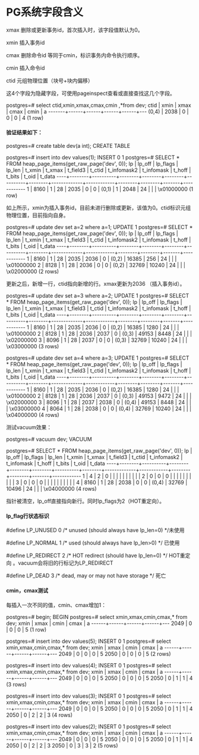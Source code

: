 # PG系统字段含义

xmax 删除或更新事务id，首次插入时，该字段值默认为0。

xmin 插入事务id

cmax 删除命令id  等同于cmin，标识事务内命令执行顺序。

cmin 插入命令id

ctid 元组物理位置（块号+块内偏移）

这4个字段为隐藏字段，可使用pageinspect查看或直接查找这几个字段。

postgres=# select ctid,xmin,xmax,cmax,cmin ,*from dev;
 ctid  | xmin | xmax | cmax | cmin | a
-------+------+------+------+------+---
 (0,4) | 2038 |    0 |    0 |    0 | 4
(1 row)

#### 验证结果如下：

postgres=#  create table dev(a int);
CREATE TABLE

postgres=# insert into dev values(1);
INSERT 0 1
postgres=# SELECT * FROM heap_page_items(get_raw_page('dev', 0));
 lp | lp_off | lp_flags | lp_len | t_xmin | t_xmax | t_field3 | t_ctid | t_infomask2 | t_infomask | t_hoff | t_bits | t_oid |   t_data
----+--------+----------+--------+--------+--------+----------+--------+-------------+------------+--------+--------+-------+------------
  1 |   8160 |        1 |     28 |   2035 |      0 |        0 | (0,1)  |           1 |       2048 |     24 |        |       | \x01000000
(1 row)

如上所示，xmin为插入事务id，目前未进行删除或更新，该值为0。ctid标识元组物理位置，目前指向自身。

postgres=# update dev set a=2 where a=1;
UPDATE 1
postgres=# SELECT * FROM heap_page_items(get_raw_page('dev', 0));
 lp | lp_off | lp_flags | lp_len | t_xmin | t_xmax | t_field3 | t_ctid | t_infomask2 | t_infomask | t_hoff | t_bits | t_oid |   t_data
----+--------+----------+--------+--------+--------+----------+--------+-------------+------------+--------+--------+-------+------------
  1 |   8160 |        1 |     28 |   2035 |   2036 |        0 | (0,2)  |       16385 |        256 |     24 |        |       | \x01000000
  2 |   8128 |        1 |     28 |   2036 |      0 |        0 | (0,2)  |       32769 |      10240 |     24 |        |       | \x02000000
(2 rows)

更新之后，新增一行，ctid指向新增的行。xmax更新为2036 （插入事务id）。

postgres=# update dev set a=3 where a=2;
UPDATE 1
postgres=# SELECT * FROM heap_page_items(get_raw_page('dev', 0));
 lp | lp_off | lp_flags | lp_len | t_xmin | t_xmax | t_field3 | t_ctid | t_infomask2 | t_infomask | t_hoff | t_bits | t_oid |   t_data
----+--------+----------+--------+--------+--------+----------+--------+-------------+------------+--------+--------+-------+------------
  1 |   8160 |        1 |     28 |   2035 |   2036 |        0 | (0,2)  |       16385 |       1280 |     24 |        |       | \x01000000
  2 |   8128 |        1 |     28 |   2036 |   2037 |        0 | (0,3)  |       49153 |       8448 |     24 |        |       | \x02000000
  3 |   8096 |        1 |     28 |   2037 |      0 |        0 | (0,3)  |       32769 |      10240 |     24 |        |       | \x03000000
(3 rows)

postgres=# update dev set a=4 where a=3;
UPDATE 1
postgres=# SELECT * FROM heap_page_items(get_raw_page('dev', 0));
 lp | lp_off | lp_flags | lp_len | t_xmin | t_xmax | t_field3 | t_ctid | t_infomask2 | t_infomask | t_hoff | t_bits | t_oid |   t_data
----+--------+----------+--------+--------+--------+----------+--------+-------------+------------+--------+--------+-------+------------
  1 |   8160 |        1 |     28 |   2035 |   2036 |        0 | (0,2)  |       16385 |       1280 |     24 |        |       | \x01000000
  2 |   8128 |        1 |     28 |   2036 |   2037 |        0 | (0,3)  |       49153 |       9472 |     24 |        |       | \x02000000
  3 |   8096 |        1 |     28 |   2037 |   2038 |        0 | (0,4)  |       49153 |       8448 |     24 |        |       | \x03000000
  4 |   8064 |        1 |     28 |   2038 |      0 |        0 | (0,4)  |       32769 |      10240 |     24 |        |       | \x04000000
(4 rows)

测试vacuum效果：

postgres=# vacuum dev;
VACUUM

postgres=# SELECT * FROM heap_page_items(get_raw_page('dev', 0));
 lp | lp_off | lp_flags | lp_len | t_xmin | t_xmax | t_field3 | t_ctid | t_infomask2 | t_infomask | t_hoff | t_bits | t_oid |   t_data
----+--------+----------+--------+--------+--------+----------+--------+-------------+------------+--------+--------+-------+------------
  1 |      4 |        2 |      0 |        |        |          |        |             |            |        |        |       |
  2 |      0 |        0 |      0 |        |        |          |        |             |            |        |        |       |
  3 |      0 |        0 |      0 |        |        |          |        |             |            |        |        |       |
  4 |   8160 |        1 |     28 |   2038 |        0 |        0 | (0,4)  |       32769 |      10496 |     24 |        |       | \x04000000
(4 rows)

指针被清空，lp_off直接指向新行。同时lp_flags为2（HOT重定向）。



#### lp_flag行状态标识

#define LP_UNUSED       0       /* unused (should always have lp_len=0) */未使用

\#define LP_NORMAL       1       /* used (should always have lp_len>0) */    已使用

\#define LP_REDIRECT     2       /* HOT redirect (should have lp_len=0) */   HOT重定向  。vacuum会将旧的行标记为LP_REDIRECT   

\#define LP_DEAD         3       /* dead, may or may not have storage */          死亡



#### cmin，cmax测试

每插入一次不同的值，cmin、cmax增加1：

postgres=# begin;
BEGIN
postgres=# select xmin,xmax,cmin,cmax,* from dev;
 xmin | xmax | cmin | cmax | a
------+------+------+------+---
 2049 |    0 |    0 |    0 | 5
(1 row)

postgres=# insert into dev values(5);
INSERT 0 1
postgres=# select xmin,xmax,cmin,cmax,* from dev;
 xmin | xmax | cmin | cmax | a
------+------+------+------+---
 2049 |    0 |    0 |    0 | 5
 2050 |    0 |    0 |    0 | 5
(2 rows)

postgres=# insert into dev values(4);
INSERT 0 1
postgres=# select xmin,xmax,cmin,cmax,* from dev;
 xmin | xmax | cmin | cmax | a
------+------+------+------+---
 2049 |    0 |    0 |    0 | 5
 2050 |    0 |    0 |    0 | 5
 2050 |    0 |    1 |    1 | 4
(3 rows)

postgres=# insert into dev values(3);
INSERT 0 1
postgres=# select xmin,xmax,cmin,cmax,* from dev;
 xmin | xmax | cmin | cmax | a
------+------+------+------+---
 2049 |    0 |    0 |    0 | 5
 2050 |    0 |    0 |    0 | 5
 2050 |    0 |    1 |    1 | 4
 2050 |    0 |    2 |    2 | 3
(4 rows)

postgres=# insert into dev values(2);
INSERT 0 1
postgres=# select xmin,xmax,cmin,cmax,* from dev;
 xmin | xmax | cmin | cmax | a
------+------+------+------+---
 2049 |    0 |    0 |    0 | 5
 2050 |    0 |    0 |    0 | 5
 2050 |    0 |    1 |    1 | 4
 2050 |    0 |    2 |    2 | 3
 2050 |    0 |    3 |    3 | 2
(5 rows)

